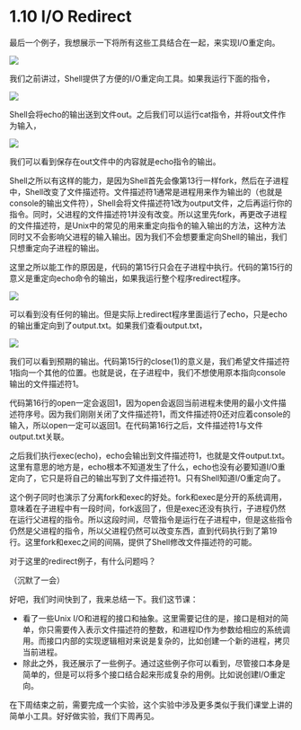 # 1.10 I/O Redirect

最后一个例子，我想展示一下将所有这些工具结合在一起，来实现I/O重定向。

![](http://cdn.oyjy.top/copydir/2021-06-08-12:17:36--829881613177849515)

我们之前讲过，Shell提供了方便的I/O重定向工具。如果我运行下面的指令，

![](http://cdn.oyjy.top/copydir/2021-06-08-12:17:37-1066494720544792770)

Shell会将echo的输出送到文件out。之后我们可以运行cat指令，并将out文件作为输入，

![](http://cdn.oyjy.top/copydir/2021-06-08-12:17:37-32847635109898123)

我们可以看到保存在out文件中的内容就是echo指令的输出。

Shell之所以有这样的能力，是因为Shell首先会像第13行一样fork，然后在子进程中，Shell改变了文件描述符。文件描述符1通常是进程用来作为输出的（也就是console的输出文件符），Shell会将文件描述符1改为output文件，之后再运行你的指令。同时，父进程的文件描述符1并没有改变。所以这里先fork，再更改子进程的文件描述符，是Unix中的常见的用来重定向指令的输入输出的方法，这种方法同时又不会影响父进程的输入输出。因为我们不会想要重定向Shell的输出，我们只想重定向子进程的输出。

这里之所以能工作的原因是，代码的第15行只会在子进程中执行。代码的第15行的意义是重定向echo命令的输出，如果我运行整个程序redirect程序。

![](http://cdn.oyjy.top/copydir/2021-06-08-12:17:37-1223183180125173394)

可以看到没有任何的输出。但是实际上redirect程序里面运行了echo，只是echo的输出重定向到了output.txt。如果我们查看output.txt，

![](http://cdn.oyjy.top/copydir/2021-06-08-12:17:37--7998645997271811115)

我们可以看到预期的输出。代码第15行的close\(1\)的意义是，我们希望文件描述符1指向一个其他的位置。也就是说，在子进程中，我们不想使用原本指向console输出的文件描述符1。

代码第16行的open一定会返回1，因为open会返回当前进程未使用的最小文件描述符序号。因为我们刚刚关闭了文件描述符1，而文件描述符0还对应着console的输入，所以open一定可以返回1。在代码第16行之后，文件描述符1与文件output.txt关联。

之后我们执行exec\(echo\)，echo会输出到文件描述符1，也就是文件output.txt。这里有意思的地方是，echo根本不知道发生了什么，echo也没有必要知道I/O重定向了，它只是将自己的输出写到了文件描述符1。只有Shell知道I/O重定向了。

这个例子同时也演示了分离fork和exec的好处。fork和exec是分开的系统调用，意味着在子进程中有一段时间，fork返回了，但是exec还没有执行，子进程仍然在运行父进程的指令。所以这段时间，尽管指令是运行在子进程中，但是这些指令仍然是父进程的指令，所以父进程仍然可以改变东西，直到代码执行到了第19行。这里fork和exec之间的间隔，提供了Shell修改文件描述符的可能。

对于这里的redirect例子，有什么问题吗？

（沉默了一会）

好吧，我们时间快到了，我来总结一下。我们这节课：

* 看了一些Unix I/O和进程的接口和抽象。这里需要记住的是，接口是相对的简单，你只需要传入表示文件描述符的整数，和进程ID作为参数给相应的系统调用。而接口内部的实现逻辑相对来说是复杂的，比如创建一个新的进程，拷贝当前进程。
* 除此之外，我还展示了一些例子。通过这些例子你可以看到，尽管接口本身是简单的，但是可以将多个接口结合起来形成复杂的用例。比如说创建I/O重定向。

在下周结束之前，需要完成一个实验，这个实验中涉及更多类似于我们课堂上讲的简单小工具。好好做实验，我们下周再见。


